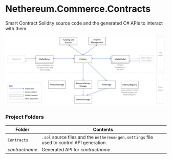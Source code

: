 # Nethereum.Commerce.Contracts
Smart Contract Solidity source code and the generated C# APIs to interact with them.

![Overview](contracts.png)

### Project Folders

| Folder | Contents |
|--|--| 
| `Contracts` | `.sol` source files and the `nethereum-gen.settings` file used to control API generation.
| _contractname_ | Generated API for _contractname_. |